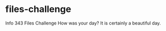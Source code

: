 files-challenge
===============

Info 343 Files Challenge
How was your day? It is certainly a beautiful day.
